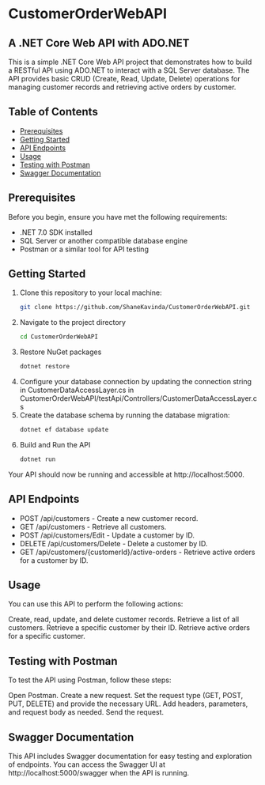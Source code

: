 # CustomerOrderWebAPI
## A .NET Core Web API with ADO.NET

This is a simple .NET Core Web API project that demonstrates how to build a RESTful API using ADO.NET to interact with a SQL Server database. The API provides basic CRUD (Create, Read, Update, Delete) operations for managing customer records and retrieving active orders by customer.

## Table of Contents

- [Prerequisites](#prerequisites)
- [Getting Started](#getting-started)
- [API Endpoints](#api-endpoints)
- [Usage](#usage)
- [Testing with Postman](#testing-with-postman)
- [Swagger Documentation](#swagger-documentation)

## Prerequisites

Before you begin, ensure you have met the following requirements:

- .NET 7.0 SDK installed
- SQL Server or another compatible database engine
- Postman or a similar tool for API testing

## Getting Started

1. Clone this repository to your local machine:
   ```bash
   git clone https://github.com/ShaneKavinda/CustomerOrderWebAPI.git
2. Navigate to the project directory
   ```bash
   cd CustomerOrderWebAPI
3. Restore NuGet packages
   ```bash
   dotnet restore
5. Configure your database connection by updating the connection string in CustomerDataAccessLayer.cs in CustomerOrderWebAPI/testApi/Controllers/CustomerDataAccessLayer.cs
6. Create the database schema by running the database migration:
   ```bash
   dotnet ef database update
7. Build and Run the API
   ```bash
   dotnet run
Your API should now be running and accessible at http://localhost:5000.

## API Endpoints

- POST /api/customers - Create a new customer record.
- GET /api/customers - Retrieve all customers.
- POST /api/customers/Edit - Update a customer by ID.
- DELETE /api/customers/Delete - Delete a customer by ID.
- GET /api/customers/{customerId}/active-orders - Retrieve active orders for a customer by ID.

## Usage

You can use this API to perform the following actions:

Create, read, update, and delete customer records.
Retrieve a list of all customers.
Retrieve a specific customer by their ID.
Retrieve active orders for a specific customer.

## Testing with Postman
To test the API using Postman, follow these steps:

Open Postman.
Create a new request.
Set the request type (GET, POST, PUT, DELETE) and provide the necessary URL.
Add headers, parameters, and request body as needed.
Send the request.

## Swagger Documentation
This API includes Swagger documentation for easy testing and exploration of endpoints. You can access the Swagger UI at http://localhost:5000/swagger when the API is running.
